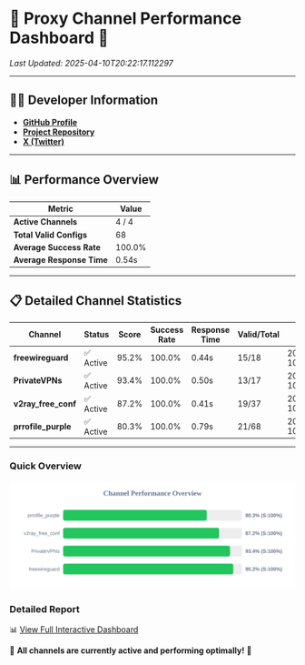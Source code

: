 # 🌟 Proxy Channel Performance Dashboard 🌟

_Last Updated: 2025-04-10T20:22:17.112297_

---

## 👩‍💻 Developer Information

- **[GitHub Profile](https://github.com/4n0nymou3)**  
- **[Project Repository](https://github.com/4n0nymou3/multi-proxy-config-fetcher)**  
- **[X (Twitter)](https://x.com/4n0nymou3)**  

---

## 📊 Performance Overview

| Metric                | Value       |
|-----------------------|-------------|
| **Active Channels**   | 4 / 4       |
| **Total Valid Configs** | 68          |
| **Average Success Rate** | 100.0%      |
| **Average Response Time** | 0.54s       |

---

## 📋 Detailed Channel Statistics

| Channel          | Status     | Score  | Success Rate | Response Time | Valid/Total | Last Success               |
|------------------|------------|--------|--------------|---------------|-------------|----------------------------|
| **freewireguard**  | ✅ Active  | 95.2%  | 100.0% | 0.44s         | 15/18       | 2025-04-10T20:22:17.110829 |
| **PrivateVPNs**  | ✅ Active  | 93.4%  | 100.0% | 0.50s         | 13/17       | 2025-04-10T20:22:16.646246 |
| **v2ray_free_conf**  | ✅ Active  | 87.2%  | 100.0% | 0.41s         | 19/37       | 2025-04-10T20:22:16.116779 |
| **prrofile_purple**  | ✅ Active  | 80.3%  | 100.0% | 0.79s         | 21/68       | 2025-04-10T20:22:15.620268 |

---

### Quick Overview
<div align="center">
  <a href="https://raw.githubusercontent.com/nullluser/NullRepo/refs/heads/main/assets/channel_stats_chart.svg">
    <img src="https://raw.githubusercontent.com/nullluser/NullRepo/refs/heads/main/assets/channel_stats_chart.svg" alt="Source Performance Statistics" width="800">
  </a>
</div>

### Detailed Report
📊 [View Full Interactive Dashboard](https://htmlpreview.github.io/?https://github.com/nullluser/NullRepo/blob/main/assets/performance_report.html)

🎉 **All channels are currently active and performing optimally!** 🎉
